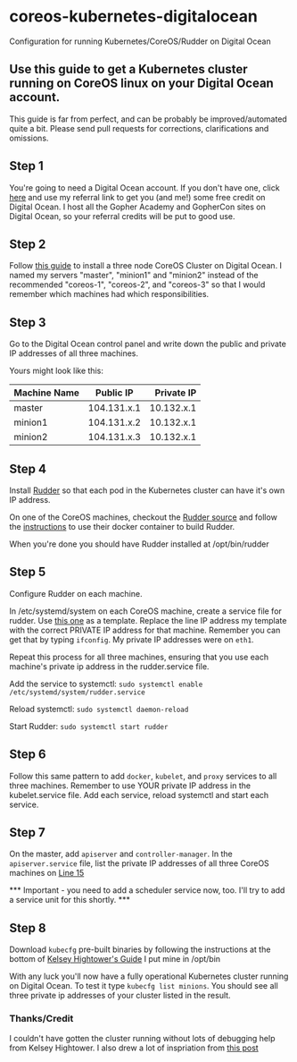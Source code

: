 coreos-kubernetes-digitalocean
==============================

Configuration for running Kubernetes/CoreOS/Rudder on Digital Ocean

## Use this guide to get a Kubernetes cluster running on CoreOS linux on your Digital Ocean account.

This guide is far from perfect, and can be probably be improved/automated quite a bit.  Please send pull requests for corrections, clarifications and omissions.

## Step 1
You're going to need a Digital Ocean account.  If you don't have one, click [here](https://www.digitalocean.com/?refcode=9dd266a276e6) and use my referral link to get you (and me!) some free credit on Digital Ocean.  I host all the Gopher Academy and GopherCon sites on Digital Ocean, so your referral credits will be put to good use.

## Step 2

Follow [this guide](https://www.digitalocean.com/community/tutorials/how-to-set-up-a-coreos-cluster-on-digitalocean) to install a three node CoreOS Cluster on Digital Ocean.  I named my servers "master", "minion1" and "minion2" instead of the recommended "coreos-1", "coreos-2", and "coreos-3" so that I would remember which machines had which responsibilities.

## Step 3

Go to the Digital Ocean control panel and write down the public and private IP addresses of all three machines.

Yours might look like this:

| Machine Name  | Public IP     | Private IP |
| ------------- |:-------------:| -----:|
| master    	| 104.131.x.1 	| 10.132.x.1 |
| minion1	| 104.131.x.2   |   10.132.x.1 |
| minion2	| 104.131.x.3   |    10.132.x.1 |

## Step 4

Install [Rudder](https://github.com/coreos/rudder) so that each pod in the Kubernetes cluster can have it's own IP address.

On one of the CoreOS machines, checkout the [Rudder source](https://github.com/coreos/rudder.git) and follow the [instructions](https://github.com/coreos/rudder#building-rudder) to use their docker container to build Rudder.

When you're done you should have Rudder installed at /opt/bin/rudder

## Step 5

Configure Rudder on each machine.

In /etc/systemd/system on each CoreOS machine, create a service file for rudder.  Use [this one](https://raw.githubusercontent.com/bketelsen/coreos-kubernetes-digitalocean/master/master/rudder.service) as a template.  Replace the line IP address my template with the correct PRIVATE IP address for that machine.  Remember you can get that by typing `ifconfig`.  My private IP addresses were on `eth1`.

Repeat this process for all three machines, ensuring that you use each machine's private ip address in the rudder.service file.

Add the service to systemctl:
`sudo systemctl enable /etc/systemd/system/rudder.service`

Reload systemctl:
`sudo systemctl daemon-reload`

Start Rudder:
`sudo systemctl start rudder`

## Step 6

Follow this same pattern to add `docker`, `kubelet`, and `proxy` services to all three machines.  Remember to use YOUR private IP address in the kubelet.service file.  Add each service, reload systemctl and start each service.  

## Step 7

On the master, add `apiserver` and `controller-manager`.  In the `apiserver.service` file, list the private IP addresses of all three CoreOS machines on [Line 15](https://github.com/bketelsen/coreos-kubernetes-digitalocean/blob/master/master/apiserver.service#L15u)

*** Important - you need to add a scheduler service now, too.  I'll try to add a service unit for this shortly. ***

## Step 8

Download `kubecfg` pre-built binaries by following the instructions at the bottom of [Kelsey Hightower's Guide](https://github.com/kelseyhightower/kubernetes-coreos)  I put mine in /opt/bin

With any luck you'll now have a fully operational Kubernetes cluster running on Digital Ocean.  To test it type `kubecfg list minions`.  You should see all three private ip addresses of your cluster listed in the result.

### Thanks/Credit

I couldn't have gotten the cluster running without lots of debugging help from Kelsey Hightower.  I also drew a lot of inspriation from [this post](https://translate.google.com/translate?sl=auto&tl=en&js=y&prev=_t&hl=en&ie=UTF-8&u=http%3A%2F%2Fqiita.com%2Fyungsang%2Fitems%2F530ae3d3277d2fba3343&edit-text=&act=url)


